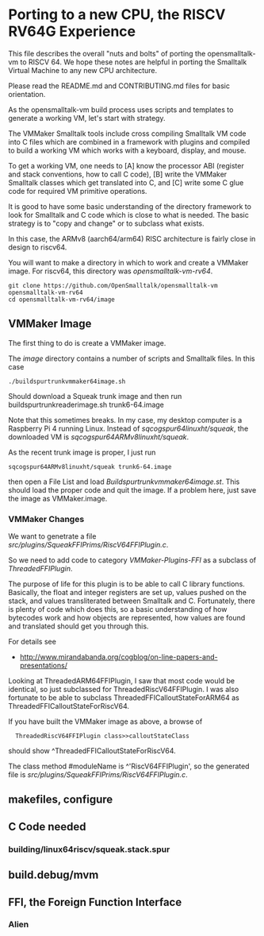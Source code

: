 # Porting to a new CPU, the RISCV RV64G Experience

This file describes the overall "nuts and bolts" of porting
the opensmalltalk-vm to RISCV 64.
We hope these notes are helpful in porting the Smalltalk Virtual Machine 
to any new CPU architecture.

Please read the README.md and CONTRIBUTING.md files for basic orientation.

As the opensmalltalk-vm build process uses
scripts and templates to generate a working VM, let's start with strategy.

The VMMaker Smalltalk tools include cross compiling Smalltalk VM code
into C files which are combined in a framework with plugins and compiled to
build a working VM which works with a keyboard, display, and mouse.

To get a working VM, one needs to
[A] know the processor ABI
(register and stack conventions, how to call C code),
[B] write the VMMaker Smalltalk classes which get translated into C,
and [C] write some C glue code for required VM primitive operations.

It is good to have some basic understanding of the directory framework
to look for Smalltalk and C code which is close to what is needed.
The basic strategy is to "copy and change" or to subclass what exists.

In this case, the ARMv8 (aarch64/arm64) RISC architecture is
fairly close in design to riscv64.

You will want to make a directory in which to work and create a VMMaker image.
For riscv64, this directory was _opensmalltalk-vm-rv64_.
```
git clone https://github.com/OpenSmalltalk/opensmalltalk-vm opensmalltalk-vm-rv64
cd opensmalltalk-vm-rv64/image
```

## VMMaker Image

The first thing to do is create a VMMaker image.

The _image_ directory contains a number of scripts and Smalltalk files.  In this case
```
./buildspurtrunkvmmaker64image.sh
```
Should download a Squeak trunk image and then run
	buildspurtrunkreaderimage.sh trunk6-64.image

Note that this sometimes breaks.
In my case, my desktop computer is a Raspberry Pi 4 running Linux.
Instead of _sqcogspur64linuxht/squeak_, the
downloaded VM is _sqcogspur64ARMv8linuxht/squeak_.

As the recent trunk image is proper, I just run
```
sqcogspur64ARMv8linuxht/squeak trunk6-64.image
```
then open a File List and load _Buildspurtrunkvmmaker64image.st_.
This should load the proper code and quit the image.  If a problem here,
just save the image as VMMaker.image.

### VMMaker Changes

We want to genetrate a file _src/plugins/SqueakFFIPrims/RiscV64FFIPlugin.c_.

So we need to add code to category _VMMaker-Plugins-FFI_
as a subclass of _ThreadedFFIPlugin_.

The purpose of life for this plugin is to be able to call C library functions.
Basically, the float and integer registers are set up, values pushed on the stack,
and values transliterated between Smalltalk and C.  Fortunately, there is plenty
of code which does this, so a basic understanding of how bytecodes work and how
objects are represented, how values are found and translated should get you through this.

For details see
 * http://www.mirandabanda.org/cogblog/on-line-papers-and-presentations/

Looking at ThreadedARM64FFIPlugin, I saw that most code would be identical, so just
subclassed for ThreadedRiscV64FFIPlugin.  I was also fortunate to be able to subclass
ThreadedFFICalloutStateForARM64 as ThreadedFFICalloutStateForRiscV64.

If you have built the VMMaker image as above, a browse of
```Smalltalk
  ThreadedRiscV64FFIPlugin class>>calloutStateClass
```
should show ^ThreadedFFICalloutStateForRiscV64.

The class method #moduleName is ^'RiscV64FFIPlugin', so the generated file
is _src/plugins/SqueakFFIPrims/RiscV64FFIPlugin.c_.

## makefiles, configure

## C Code needed

### building/linux64riscv/squeak.stack.spur

## build.debug/mvm

## FFI, the Foreign Function Interface

### Alien








